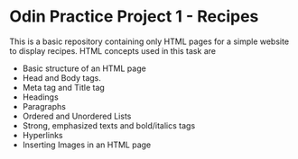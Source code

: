 # Odin Practice Project 1 - Recipes

This is a basic repository containing only HTML pages for a simple website to display recipes. HTML concepts used in this task are
- Basic structure of an HTML page
- Head and Body tags.
- Meta tag and Title tag
- Headings
- Paragraphs
- Ordered and Unordered Lists
- Strong, emphasized texts and bold/italics tags
- Hyperlinks
- Inserting Images in an HTML page